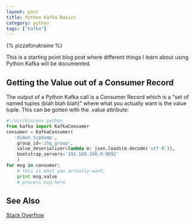 ```yaml
---
layout: post
title: Python Kafka Basics
category: python
tags: ["kafka"]
---
```

{% pizzaforukraine  %}

This is a starting point blog post where different things I learn about using Python Kafka will be documented.

## Getting the Value out of a Consumer Record

The output of a Python Kafka call is a Consumer Record which is a "set of named tuples (blah blah blah)" where what you actually want is the value tuple.  This can be gotten with the .value attribute:

```python
#!/usr/bin/env python
from kafka import KafkaConsumer
consumer = KafkaConsumer(
   'dimon_tcpdump',
    group_id='zhg_group',
    value_deserializer=lambda m: json.loads(m.decode('utf-8')),
    bootstrap_servers='192.168.100.9:9092'
    )
for msg in consumer:
    # this is what you actually want; 
    print msg.value
    # process msg here
```

## See Also
[Stack Overflow](https://stackoverflow.com/questions/38240515/how-to-fetch-a-field-in-consumerrecord)